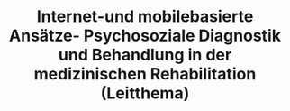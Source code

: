--- 
abstract: '' 
authors: 
 - H Baumeister
 -  J Lin
 -  admin
doi: '' 
featured: false 
publication: '*Bundesgesundheitsblatt, Gesundheitsforschung, Gesundheitsschutz*, 180' 
publication_short: '' 
publishDate: '2017-01-01' 
title: 'Internet-und mobilebasierte Ansätze- Psychosoziale Diagnostik und Behandlung in der medizinischen Rehabilitation (Leitthema)' 
url_code: '' 
url_dataset: '' 
url_pdf: '' 
url_poster: '' 
url_project: '' 
url_slides: '' 
url_source: '' 
url_video: '' 
---